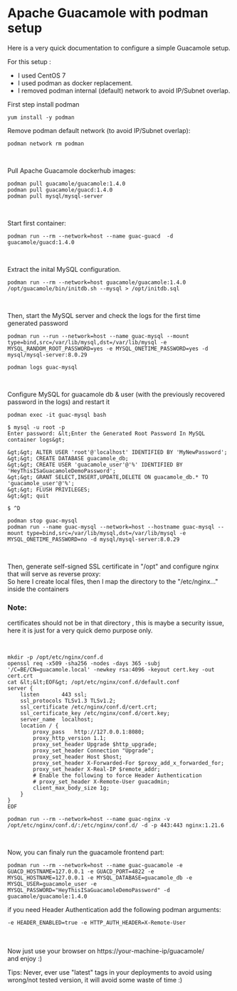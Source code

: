 # Apache Guacamole with podman setup
Here is a very quick documentation to configure a simple Guacamole setup.<br>

For this setup :<br>
- I used CentOS 7<br>
- I used podman as docker replacement.<br>
- I removed podman internal (default) network to avoid IP/Subnet overlap.<br>


First step install podman
```console
yum install -y podman
```
 
Remove podman default network (to avoid IP/Subnet overlap):<br>

```console
podman network rm podman
```
<br>

Pull Apache Guacamole  dockerhub images:<br>
```console
podman pull guacamole/guacamole:1.4.0
podman pull guacamole/guacd:1.4.0
podman pull mysql/mysql-server
```

<br>

Start first container:
```console
podman run --rm --network=host --name guac-guacd  -d guacamole/guacd:1.4.0
```

<br>

Extract the inital MySQL configuration.

```console
podman run --rm --network=host guacamole/guacamole:1.4.0 /opt/guacamole/bin/initdb.sh --mysql > /opt/initdb.sql
```

<br>


Then, start the MySQL server and check the logs for the first time generated password

```console
podman run --run --network=host --name guac-mysql --mount type=bind,src=/var/lib/mysql,dst=/var/lib/mysql -e MYSQL_RANDOM_ROOT_PASSWORD=yes -e MYSQL_ONETIME_PASSWORD=yes -d mysql/mysql-server:8.0.29

podman logs guac-mysql
```

<br>

Configure MySQL for guacamole db &amp; user (with the previously recovered password in the logs) and restart it

```console
podman exec -it guac-mysql bash

$ mysql -u root -p
Enter password: &lt;Enter the Generated Root Password In MySQL container logs&gt;

&gt;&gt; ALTER USER 'root'@'localhost' IDENTIFIED BY 'MyNewPassword';
&gt;&gt; CREATE DATABASE guacamole_db;
&gt;&gt; CREATE USER 'guacamole_user'@'%' IDENTIFIED BY 'HeyThisISaGuacamoleDemoPassword';
&gt;&gt; GRANT SELECT,INSERT,UPDATE,DELETE ON guacamole_db.* TO 'guacamole_user'@'%';
&gt;&gt; FLUSH PRIVILEGES;
&gt;&gt; quit

$ ^D

podman stop guac-mysql
podman run --name guac-mysql --network=host --hostname guac-mysql --mount type=bind,src=/var/lib/mysql,dst=/var/lib/mysql -e MYSQL_ONETIME_PASSWORD=no -d mysql/mysql-server:8.0.29

```

<br>

Then, generate self-signed SSL certificate in "/opt" and configure nginx that will serve as reverse proxy:<br>
So here I create local files, then I map the directory to the "/etc/nginx..." inside the containers<br>

### Note: 
  certificates should not be in that directory , this is maybe a security issue, here it is just for a very quick demo purpose only.
  
<br>  
  
```console
mkdir -p /opt/etc/nginx/conf.d
openssl req -x509 -sha256 -nodes -days 365 -subj '/C=BE/CN=guacamole.local' -newkey rsa:4096 -keyout cert.key -out cert.crt
cat &lt;&lt;EOF&gt; /opt/etc/nginx/conf.d/default.conf
server {
    listen       443 ssl;
    ssl_protocols TLSv1.3 TLSv1.2;
    ssl_certificate /etc/nginx/conf.d/cert.crt;
    ssl_certificate_key /etc/nginx/conf.d/cert.key;
    server_name  localhost;
    location / {
        proxy_pass   http://127.0.0.1:8080;
        proxy_http_version 1.1;
        proxy_set_header Upgrade $http_upgrade;
        proxy_set_header Connection "Upgrade";
        proxy_set_header Host $host;
        proxy_set_header X-Forwarded-For $proxy_add_x_forwarded_for;
        proxy_set_header X-Real-IP $remote_addr;
        # Enable the following to force Header Authentication
        # proxy_set_header X-Remote-User guacadmin;
        client_max_body_size 1g;
    }
}
EOF

podman run --rm --network=host --name guac-nginx -v /opt/etc/nginx/conf.d/:/etc/nginx/conf.d/ -d -p 443:443 nginx:1.21.6

```

<br>

Now, you can finaly run the guacamole frontend part:

```console
podman run --rm --network=host --name guac-guacamole -e GUACD_HOSTNAME=127.0.0.1 -e GUACD_PORT=4822 -e MYSQL_HOSTNAME=127.0.0.1 -e MYSQL_DATABASE=guacamole_db -e MYSQL_USER=guacamole_user -e MYSQL_PASSWORD="HeyThisISaGuacamoleDemoPassword" -d guacamole/guacamole:1.4.0

```


if you need Header Authentication add the following podman arguments:

```console
-e HEADER_ENABLED=true -e HTTP_AUTH_HEADER=X-Remote-User
```

<br>

<br>
Now just use your browser on https://your-machine-ip/guacamole/<br>
and enjoy :)
<br>

Tips: Never, ever use "latest" tags in your deployments to avoid using wrong/not tested version, it will avoid some waste of time :)
